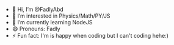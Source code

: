 - 👋 Hi, I’m @FadlyAbd
- 👀 I’m interested in Physics/Math/PY/JS
- 🌱 I’m currently learning NodeJS
- 😄 Pronouns: Fadly
- ⚡ Fun fact: I'm is happy when coding but I can't coding hehe:)

